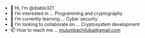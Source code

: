 - 👋 Hi, I’m @diablo321
- 👀 I’m interested in ... Programming and cryptography
- 🌱 I’m currently learning ... Cyber security
- 💞️ I’m looking to collaborate on ... Cryptosystem development
- 📫 How to reach me ... mulumbachiluba@gmail.com

<!---
diablo321/diablo321 is a ✨ special ✨ repository because its `README.md` (this file) appears on your GitHub profile.
You can click the Preview link to take a look at your changes.
--->

